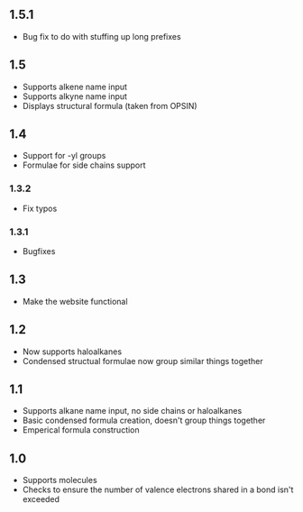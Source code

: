 ## 1.5.1

- Bug fix to do with stuffing up long prefixes

## 1.5

- Supports alkene name input
- Supports alkyne name input
- Displays structural formula (taken from OPSIN)

## 1.4

- Support for -yl groups
- Formulae for side chains support

### 1.3.2

- Fix typos

### 1.3.1

- Bugfixes

## 1.3

- Make the website functional

## 1.2

- Now supports haloalkanes
- Condensed structual formulae now group similar things together

## 1.1

- Supports alkane name input, no side chains or haloalkanes
- Basic condensed formula creation, doesn't group things together
- Emperical formula construction

## 1.0

- Supports molecules
- Checks to ensure the number of valence electrons shared in a bond isn't exceeded
